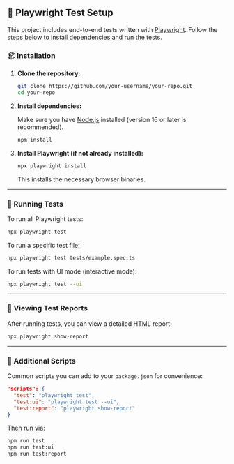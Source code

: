 ## 🧪 Playwright Test Setup

This project includes end-to-end tests written with [Playwright](https://playwright.dev/). Follow the steps below to install dependencies and run the tests.

### 📦 Installation

1. **Clone the repository:**

   ```bash
   git clone https://github.com/your-username/your-repo.git
   cd your-repo
   ```

2. **Install dependencies:**

   Make sure you have [Node.js](https://nodejs.org/) installed (version 16 or later is recommended).

   ```bash
   npm install
   ```

3. **Install Playwright (if not already installed):**

   ```bash
   npx playwright install
   ```

   This installs the necessary browser binaries.

---

### 🚀 Running Tests

To run all Playwright tests:

```bash
npx playwright test
```

To run a specific test file:

```bash
npx playwright test tests/example.spec.ts
```

To run tests with UI mode (interactive mode):

```bash
npx playwright test --ui
```

---

### 📸 Viewing Test Reports

After running tests, you can view a detailed HTML report:

```bash
npx playwright show-report
```

---

### 🧰 Additional Scripts

Common scripts you can add to your `package.json` for convenience:

```json
"scripts": {
  "test": "playwright test",
  "test:ui": "playwright test --ui",
  "test:report": "playwright show-report"
}
```

Then run via:

```bash
npm run test
npm run test:ui
npm run test:report
```
